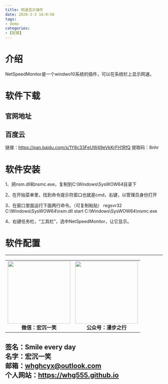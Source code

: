 ```yaml
---
title: 网速显示插件
date: 2020-3-3 14:0:56
tags: 
- demo
categories:
- [配置]
---
```

# 介绍 #
NetSpeedMonitor是一个windwo10系统的插件，可以在系统栏上显示网速。
# 软件下载 #
## 官网地址 ##

## 百度云 ##
链接：https://pan.baidu.com/s/1Y8c33FeUW49eVkKrFH1RfQ 
提取码：8nhr
# 软件安装 #
1、把nsm.dll和nsmc.exe，复制到C:\Windows\SysWOW64目录下

2、在开始菜单里，找到命令提示符窗口也就是cmd，右键，以管理员身份打开

3、在窗口里面运行下面两行命令。（可复制粘贴）
regsvr32 C:\Windows\SysWOW64\nsm.dll
start C:\Windows\SysWOW64\nsmc.exe

4、右键任务栏，“工具栏”，选中NetSpeedMonitor，让它显示。
# 软件配置 #




---
<center>
<table>
    <tr>
        <td >
            <center>
                <img src="https://i.loli.net/2020/01/08/CJz85Sbal6M7EOV.png" width="200"/>
            </center>
            <center style="font-weight:900">
                微信：宏沉一笑
            </center>
        </td>
        <td >
            <center>
                <img src="https://i.loli.net/2020/01/08/veq2DSphHME9KPV.jpg" width="200"/>
            </center>
            <center style="font-weight:900">
                公众号：漫步之行
            </center>
        </td>
    </tr>
</table>
</center>


**签名：Smile every day**    
**名字：宏沉一笑**   
**邮箱：whghcyx@outlook.com**  
**个人网站：https://whg555.github.io**  
---
